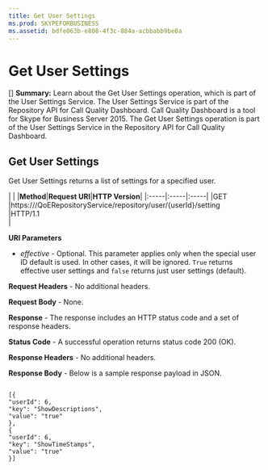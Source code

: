 ```yaml
---
title: Get User Settings
ms.prod: SKYPEFORBUSINESS
ms.assetid: bdfe063b-e808-4f3c-884a-acbbabb9be0a
---
```



# Get User Settings
[] **Summary:** Learn about the Get User Settings operation, which is part of the User Settings Service. The User Settings Service is part of the Repository API for Call Quality Dashboard. Call Quality Dashboard is a tool for Skype for Business Server 2015.
The Get User Settings operation is part of the User Settings Service in the Repository API for Call Quality Dashboard.
  
    
    


## Get User Settings

Get User Settings returns a list of settings for a specified user.
  
    
    

|
|
|**Method**|**Request URI**|**HTTP Version**|
|:-----|:-----|:-----|
|GET  <br/> |https://<portal>/QoERepositoryService/repository/user/{userId}/setting  <br/> |HTTP/1.1  <br/> |
   

  
    
    
 **URI Parameters**
  
    
    

-  *effective*  - Optional. This parameter applies only when the special user ID default is used. In other cases, it will be ignored. `True` returns effective user settings and `false` returns just user settings (default).
    
  
 **Request Headers** - No additional headers.
  
    
    
 **Request Body** - None.
  
    
    
 **Response** - The response includes an HTTP status code and a set of response headers.
  
    
    
 **Status Code** - A successful operation returns status code 200 (OK).
  
    
    
 **Response Headers** - No additional headers.
  
    
    
 **Response Body** - Below is a sample response payload in JSON.
  
    
    



```

[{
"userId": 6,
"key": "ShowDescriptions",
"value": "true"
},
{
"userId": 6,
"key": "ShowTimeStamps",
"value": "true"
}]


```


